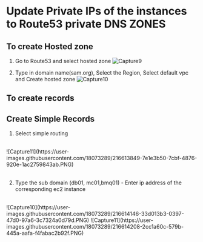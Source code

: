 # Update Private IPs of the instances to Route53 private DNS ZONES

## To create Hosted zone

1. Go to Route53 and select hosted zone
![Capture9](https://user-images.githubusercontent.com/18073289/216613692-d6c63b8b-9706-4e3f-8b23-59d538185c6d.PNG)

2. Type in domain name(sam.org), Select the Region, Select default vpc and Create hosted zone
![Capture10](https://user-images.githubusercontent.com/18073289/216613728-c42aa0c1-6b14-44fb-a0c9-4cfb4ca76cae.PNG)

## To create records

## Create Simple Records
 1. Select simple routing
 <br />
 ![Capture11](https://user-images.githubusercontent.com/18073289/216613849-7e1e3b50-7cbf-4876-920e-1ac2759843ab.PNG)
 <br />
 <br />


 2. Type the sub domain (db01, mc01,bmq01) - Enter ip address of the corresponding ec2 instance
 <br />
 ![Capture10](https://user-images.githubusercontent.com/18073289/216614146-33d013b3-0397-47d0-97a6-3c7324a0d79d.PNG)
 ![Capture11](https://user-images.githubusercontent.com/18073289/216614208-2cc1a60c-579b-445a-aafa-f4fabac2b92f.PNG)
